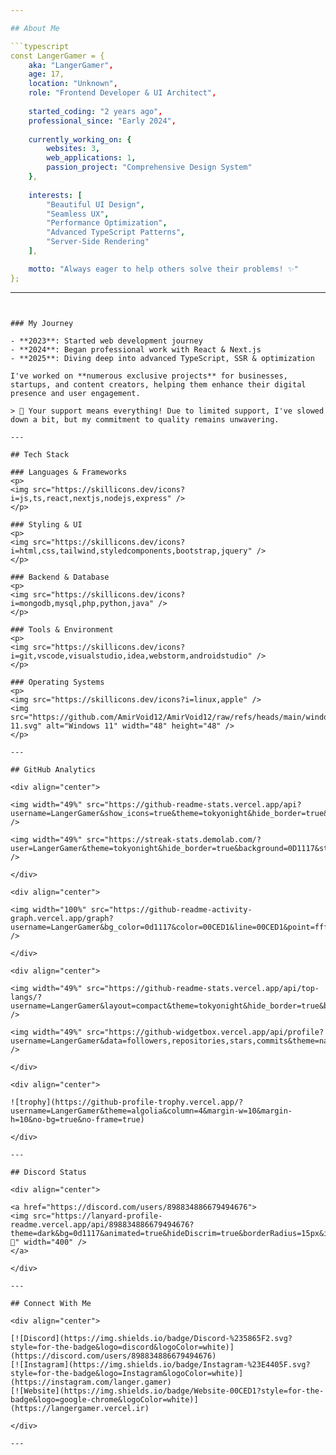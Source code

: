 ```yaml
---

## About Me

```typescript
const LangerGamer = {
    aka: "LangerGamer",
    age: 17,
    location: "Unknown",
    role: "Frontend Developer & UI Architect",
    
    started_coding: "2 years ago",
    professional_since: "Early 2024",
    
    currently_working_on: {
        websites: 3,
        web_applications: 1,
        passion_project: "Comprehensive Design System"
    },
    
    interests: [
        "Beautiful UI Design",
        "Seamless UX",
        "Performance Optimization",
        "Advanced TypeScript Patterns",
        "Server-Side Rendering"
    ],

    motto: "Always eager to help others solve their problems! ✨"
};
```
---
```


### My Journey

- **2023**: Started web development journey
- **2024**: Began professional work with React & Next.js
- **2025**: Diving deep into advanced TypeScript, SSR & optimization

I've worked on **numerous exclusive projects** for businesses, startups, and content creators, helping them enhance their digital presence and user engagement.

> 💙 Your support means everything! Due to limited support, I've slowed down a bit, but my commitment to quality remains unwavering.

---

## Tech Stack

### Languages & Frameworks
<p>
<img src="https://skillicons.dev/icons?i=js,ts,react,nextjs,nodejs,express" />
</p>

### Styling & UI
<p>
<img src="https://skillicons.dev/icons?i=html,css,tailwind,styledcomponents,bootstrap,jquery" />
</p>

### Backend & Database
<p>
<img src="https://skillicons.dev/icons?i=mongodb,mysql,php,python,java" />
</p>

### Tools & Environment
<p>
<img src="https://skillicons.dev/icons?i=git,vscode,visualstudio,idea,webstorm,androidstudio" />
</p>

### Operating Systems
<p>
<img src="https://skillicons.dev/icons?i=linux,apple" />
<img src="https://github.com/AmirVoid12/AmirVoid12/raw/refs/heads/main/windows-11.svg" alt="Windows 11" width="48" height="48" />
</p>

---

## GitHub Analytics

<div align="center">

<img width="49%" src="https://github-readme-stats.vercel.app/api?username=LangerGamer&show_icons=true&theme=tokyonight&hide_border=true&bg_color=0D1117&title_color=00CED1&icon_color=00CED1&text_color=ffffff&count_private=true&custom_title=GitHub+Stats" />

<img width="49%" src="https://streak-stats.demolab.com/?user=LangerGamer&theme=tokyonight&hide_border=true&background=0D1117&stroke=00CED1&ring=00CED1&fire=00CED1&currStreakLabel=00CED1&sideLabels=00CED1&currStreakNum=ffffff&sideNums=ffffff&dates=8b949e" />

</div>

<div align="center">

<img width="100%" src="https://github-readme-activity-graph.vercel.app/graph?username=LangerGamer&bg_color=0d1117&color=00CED1&line=00CED1&point=ffffff&area=true&area_color=00CED1&title_color=ffffff&custom_title=Contribution+Activity&hide_border=true&height=300" />

</div>

<div align="center">

<img width="49%" src="https://github-readme-stats.vercel.app/api/top-langs/?username=LangerGamer&layout=compact&theme=tokyonight&hide_border=true&bg_color=0D1117&title_color=00CED1&text_color=ffffff&count_private=true&langs_count=8&custom_title=Most+Used+Languages" />

<img width="49%" src="https://github-widgetbox.vercel.app/api/profile?username=LangerGamer&data=followers,repositories,stars,commits&theme=nautilus" />

</div>

<div align="center">

![trophy](https://github-profile-trophy.vercel.app/?username=LangerGamer&theme=algolia&column=4&margin-w=10&margin-h=10&no-bg=true&no-frame=true)

</div>

---

## Discord Status

<div align="center">

<a href="https://discord.com/users/898834886679494676">
<img src="https://lanyard-profile-readme.vercel.app/api/898834886679494676?theme=dark&bg=0d1117&animated=true&hideDiscrim=true&borderRadius=15px&idleMessage=Coding%20something%20epic...%20🚀" width="400" />
</a>

</div>

---

## Connect With Me

<div align="center">

[![Discord](https://img.shields.io/badge/Discord-%235865F2.svg?style=for-the-badge&logo=discord&logoColor=white)](https://discord.com/users/898834886679494676)
[![Instagram](https://img.shields.io/badge/Instagram-%23E4405F.svg?style=for-the-badge&logo=Instagram&logoColor=white)](https://instagram.com/langer.gamer)
[![Website](https://img.shields.io/badge/Website-00CED1?style=for-the-badge&logo=google-chrome&logoColor=white)](https://langergamer.vercel.ir)

</div>

---

